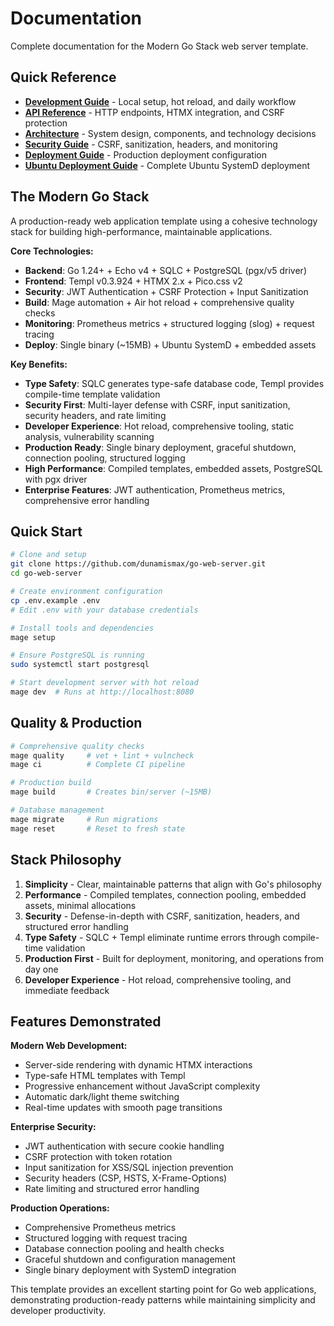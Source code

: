 # Documentation

Complete documentation for the Modern Go Stack web server template.

## Quick Reference

- **[Development Guide](./development.md)** - Local setup, hot reload, and daily workflow
- **[API Reference](./api.md)** - HTTP endpoints, HTMX integration, and CSRF protection
- **[Architecture](./architecture.md)** - System design, components, and technology decisions
- **[Security Guide](./security.md)** - CSRF, sanitization, headers, and monitoring
- **[Deployment Guide](./deployment.md)** - Production deployment configuration
- **[Ubuntu Deployment Guide](./ubuntu-deployment.md)** - Complete Ubuntu SystemD deployment

## The Modern Go Stack

A production-ready web application template using a cohesive technology stack for building high-performance, maintainable applications.

**Core Technologies:**

- **Backend**: Go 1.24+ + Echo v4 + SQLC + PostgreSQL (pgx/v5 driver)
- **Frontend**: Templ v0.3.924 + HTMX 2.x + Pico.css v2
- **Security**: JWT Authentication + CSRF Protection + Input Sanitization
- **Build**: Mage automation + Air hot reload + comprehensive quality checks
- **Monitoring**: Prometheus metrics + structured logging (slog) + request tracing
- **Deploy**: Single binary (~15MB) + Ubuntu SystemD + embedded assets

**Key Benefits:**

- **Type Safety**: SQLC generates type-safe database code, Templ provides compile-time template validation
- **Security First**: Multi-layer defense with CSRF, input sanitization, security headers, and rate limiting
- **Developer Experience**: Hot reload, comprehensive tooling, static analysis, vulnerability scanning
- **Production Ready**: Single binary deployment, graceful shutdown, connection pooling, structured logging
- **High Performance**: Compiled templates, embedded assets, PostgreSQL with pgx driver
- **Enterprise Features**: JWT authentication, Prometheus metrics, comprehensive error handling

## Quick Start

```bash
# Clone and setup
git clone https://github.com/dunamismax/go-web-server.git
cd go-web-server

# Create environment configuration
cp .env.example .env
# Edit .env with your database credentials

# Install tools and dependencies
mage setup

# Ensure PostgreSQL is running
sudo systemctl start postgresql

# Start development server with hot reload
mage dev  # Runs at http://localhost:8080
```

## Quality & Production

```bash
# Comprehensive quality checks
mage quality     # vet + lint + vulncheck
mage ci          # Complete CI pipeline

# Production build
mage build       # Creates bin/server (~15MB)

# Database management
mage migrate     # Run migrations
mage reset       # Reset to fresh state
```

## Stack Philosophy

1. **Simplicity** - Clear, maintainable patterns that align with Go's philosophy
2. **Performance** - Compiled templates, connection pooling, embedded assets, minimal allocations
3. **Security** - Defense-in-depth with CSRF, sanitization, headers, and structured error handling
4. **Type Safety** - SQLC + Templ eliminate runtime errors through compile-time validation
5. **Production First** - Built for deployment, monitoring, and operations from day one
6. **Developer Experience** - Hot reload, comprehensive tooling, and immediate feedback

## Features Demonstrated

**Modern Web Development:**

- Server-side rendering with dynamic HTMX interactions
- Type-safe HTML templates with Templ
- Progressive enhancement without JavaScript complexity
- Automatic dark/light theme switching
- Real-time updates with smooth page transitions

**Enterprise Security:**

- JWT authentication with secure cookie handling
- CSRF protection with token rotation
- Input sanitization for XSS/SQL injection prevention
- Security headers (CSP, HSTS, X-Frame-Options)
- Rate limiting and structured error handling

**Production Operations:**

- Comprehensive Prometheus metrics
- Structured logging with request tracing
- Database connection pooling and health checks
- Graceful shutdown and configuration management
- Single binary deployment with SystemD integration

This template provides an excellent starting point for Go web applications, demonstrating production-ready patterns while maintaining simplicity and developer productivity.
